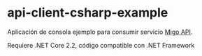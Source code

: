 # api-client-csharp-example
Aplicación de consola ejemplo para consumir servicio [Migo API](https://api.migo.pe/).

Requiere .NET Core 2.2, código compatible con .NET Framework
